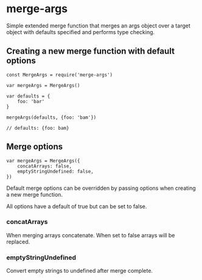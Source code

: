 # merge-args

Simple extended merge function that merges an args object over a target object
with defaults specified and performs type checking.

## Creating a new merge function with default options

    const MergeArgs = require('merge-args')

    var mergeArgs = MergeArgs()

    var defaults = {
        foo: 'bar'
    }

    mergeArgs(defaults, {foo: 'bam'})

    // defaults: {foo: bam}

## Merge options

    var mergeArgs = MergeArgs({
        concatArrays: false,
        emptyStringUndefined: false,
    })

Default merge options can be overridden by passing options when creating a new
merge function.

All options have a default of true but can be set to false.

### concatArrays

When merging arrays concatenate. When set to false arrays will be replaced.

### emptyStringUndefined

Convert empty strings to undefined after merge complete.